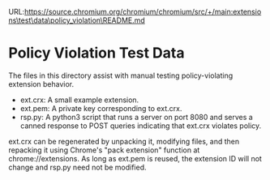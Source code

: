 URL:https://source.chromium.org/chromium/chromium/src/+/main:extensions\test\data\policy_violation\README.md
# Policy Violation Test Data
The files in this directory assist with manual testing policy-violating
extension behavior.

- ext.crx: A small example extension.
- ext.pem: A private key corresponding to ext.crx.
- rsp.py: A python3 script that runs a server on port 8080 and serves a canned
response to POST queries indicating that ext.crx violates policy.

ext.crx can be regenerated by unpacking it, modifying files, and then repacking
it using Chrome's "pack extension" function at chrome://extensions. As long as
ext.pem is reused, the extension ID will not change and rsp.py need not be
modified.
